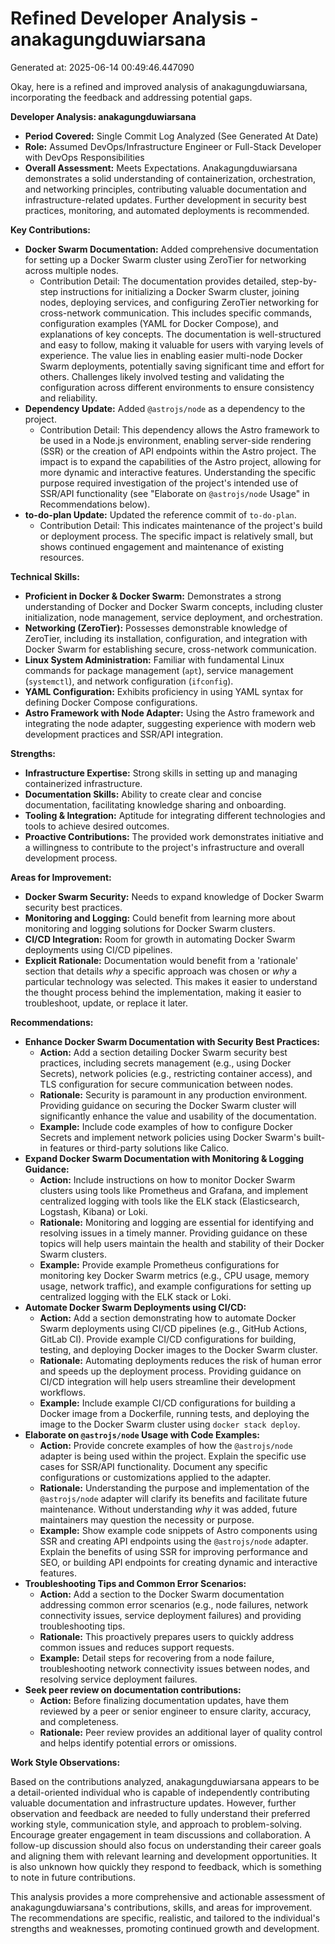 # Refined Developer Analysis - anakagungduwiarsana
Generated at: 2025-06-14 00:49:46.447090

Okay, here is a refined and improved analysis of anakagungduwiarsana, incorporating the feedback and addressing potential gaps.

**Developer Analysis: anakagungduwiarsana**

*   **Period Covered:** Single Commit Log Analyzed (See Generated At Date)
*   **Role:** Assumed DevOps/Infrastructure Engineer or Full-Stack Developer with DevOps Responsibilities
*   **Overall Assessment:** Meets Expectations. Anakagungduwiarsana demonstrates a solid understanding of containerization, orchestration, and networking principles, contributing valuable documentation and infrastructure-related updates. Further development in security best practices, monitoring, and automated deployments is recommended.

**Key Contributions:**

*   **Docker Swarm Documentation:** Added comprehensive documentation for setting up a Docker Swarm cluster using ZeroTier for networking across multiple nodes.
    *   Contribution Detail: The documentation provides detailed, step-by-step instructions for initializing a Docker Swarm cluster, joining nodes, deploying services, and configuring ZeroTier networking for cross-network communication. This includes specific commands, configuration examples (YAML for Docker Compose), and explanations of key concepts. The documentation is well-structured and easy to follow, making it valuable for users with varying levels of experience. The value lies in enabling easier multi-node Docker Swarm deployments, potentially saving significant time and effort for others. Challenges likely involved testing and validating the configuration across different environments to ensure consistency and reliability.
*   **Dependency Update:** Added `@astrojs/node` as a dependency to the project.
    *   Contribution Detail: This dependency allows the Astro framework to be used in a Node.js environment, enabling server-side rendering (SSR) or the creation of API endpoints within the Astro project. The impact is to expand the capabilities of the Astro project, allowing for more dynamic and interactive features.  Understanding the specific purpose required investigation of the project's intended use of SSR/API functionality (see "Elaborate on `@astrojs/node` Usage" in Recommendations below).
*   **to-do-plan Update:** Updated the reference commit of `to-do-plan`.
    *   Contribution Detail: This indicates maintenance of the project's build or deployment process. The specific impact is relatively small, but shows continued engagement and maintenance of existing resources.

**Technical Skills:**

*   **Proficient in Docker & Docker Swarm:** Demonstrates a strong understanding of Docker and Docker Swarm concepts, including cluster initialization, node management, service deployment, and orchestration.
*   **Networking (ZeroTier):** Possesses demonstrable knowledge of ZeroTier, including its installation, configuration, and integration with Docker Swarm for establishing secure, cross-network communication.
*   **Linux System Administration:** Familiar with fundamental Linux commands for package management (`apt`), service management (`systemctl`), and network configuration (`ifconfig`).
*   **YAML Configuration:** Exhibits proficiency in using YAML syntax for defining Docker Compose configurations.
*   **Astro Framework with Node Adapter:** Using the Astro framework and integrating the node adapter, suggesting experience with modern web development practices and SSR/API integration.

**Strengths:**

*   **Infrastructure Expertise:** Strong skills in setting up and managing containerized infrastructure.
*   **Documentation Skills:** Ability to create clear and concise documentation, facilitating knowledge sharing and onboarding.
*   **Tooling & Integration:** Aptitude for integrating different technologies and tools to achieve desired outcomes.
*   **Proactive Contributions:** The provided work demonstrates initiative and a willingness to contribute to the project's infrastructure and overall development process.

**Areas for Improvement:**

*   **Docker Swarm Security:** Needs to expand knowledge of Docker Swarm security best practices.
*   **Monitoring and Logging:** Could benefit from learning more about monitoring and logging solutions for Docker Swarm clusters.
*   **CI/CD Integration:** Room for growth in automating Docker Swarm deployments using CI/CD pipelines.
*   **Explicit Rationale:** Documentation would benefit from a 'rationale' section that details *why* a specific approach was chosen or *why* a particular technology was selected. This makes it easier to understand the thought process behind the implementation, making it easier to troubleshoot, update, or replace it later.

**Recommendations:**

*   **Enhance Docker Swarm Documentation with Security Best Practices:**
    *   **Action:** Add a section detailing Docker Swarm security best practices, including secrets management (e.g., using Docker Secrets), network policies (e.g., restricting container access), and TLS configuration for secure communication between nodes.
    *   **Rationale:** Security is paramount in any production environment. Providing guidance on securing the Docker Swarm cluster will significantly enhance the value and usability of the documentation.
    *   **Example:** Include code examples of how to configure Docker Secrets and implement network policies using Docker Swarm's built-in features or third-party solutions like Calico.
*   **Expand Docker Swarm Documentation with Monitoring & Logging Guidance:**
    *   **Action:** Include instructions on how to monitor Docker Swarm clusters using tools like Prometheus and Grafana, and implement centralized logging with tools like the ELK stack (Elasticsearch, Logstash, Kibana) or Loki.
    *   **Rationale:** Monitoring and logging are essential for identifying and resolving issues in a timely manner. Providing guidance on these topics will help users maintain the health and stability of their Docker Swarm clusters.
    *   **Example:** Provide example Prometheus configurations for monitoring key Docker Swarm metrics (e.g., CPU usage, memory usage, network traffic), and example configurations for setting up centralized logging with the ELK stack or Loki.
*   **Automate Docker Swarm Deployments using CI/CD:**
    *   **Action:** Add a section demonstrating how to automate Docker Swarm deployments using CI/CD pipelines (e.g., GitHub Actions, GitLab CI). Provide example CI/CD configurations for building, testing, and deploying Docker images to the Docker Swarm cluster.
    *   **Rationale:** Automating deployments reduces the risk of human error and speeds up the deployment process. Providing guidance on CI/CD integration will help users streamline their development workflows.
    *   **Example:** Include example CI/CD configurations for building a Docker image from a Dockerfile, running tests, and deploying the image to the Docker Swarm cluster using `docker stack deploy`.
*   **Elaborate on `@astrojs/node` Usage with Code Examples:**
    *   **Action:** Provide concrete examples of how the `@astrojs/node` adapter is being used within the project. Explain the specific use cases for SSR/API functionality. Document any specific configurations or customizations applied to the adapter.
    *   **Rationale:** Understanding the purpose and implementation of the `@astrojs/node` adapter will clarify its benefits and facilitate future maintenance. Without understanding *why* it was added, future maintainers may question the necessity or purpose.
    *   **Example:** Show example code snippets of Astro components using SSR and creating API endpoints using the `@astrojs/node` adapter. Explain the benefits of using SSR for improving performance and SEO, or building API endpoints for creating dynamic and interactive features.
*   **Troubleshooting Tips and Common Error Scenarios:**
    *   **Action:** Add a section to the Docker Swarm documentation addressing common error scenarios (e.g., node failures, network connectivity issues, service deployment failures) and providing troubleshooting tips.
    *   **Rationale:** This proactively prepares users to quickly address common issues and reduces support requests.
    *   **Example:** Detail steps for recovering from a node failure, troubleshooting network connectivity issues between nodes, and resolving service deployment failures.
*   **Seek peer review on documentation contributions:**
    *   **Action:** Before finalizing documentation updates, have them reviewed by a peer or senior engineer to ensure clarity, accuracy, and completeness.
    *   **Rationale:** Peer review provides an additional layer of quality control and helps identify potential errors or omissions.

**Work Style Observations:**

Based on the contributions analyzed, anakagungduwiarsana appears to be a detail-oriented individual who is capable of independently contributing valuable documentation and infrastructure updates. However, further observation and feedback are needed to fully understand their preferred working style, communication style, and approach to problem-solving. Encourage greater engagement in team discussions and collaboration. A follow-up discussion should also focus on understanding their career goals and aligning them with relevant learning and development opportunities. It is also unknown how quickly they respond to feedback, which is something to note in future contributions.

This analysis provides a more comprehensive and actionable assessment of anakagungduwiarsana's contributions, skills, and areas for improvement. The recommendations are specific, realistic, and tailored to the individual's strengths and weaknesses, promoting continued growth and development.
